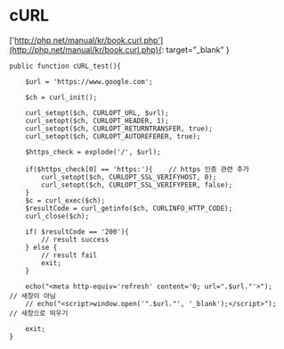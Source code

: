cURL
====================
['http://php.net/manual/kr/book.curl.php'](http://php.net/manual/kr/book.curl.php){: target="_blank" }</br>

	public function cURL_test(){

        $url = 'https://www.google.com';

        $ch = curl_init();

        curl_setopt($ch, CURLOPT_URL, $url);
        curl_setopt($ch, CURLOPT_HEADER, 1);
        curl_setopt($ch, CURLOPT_RETURNTRANSFER, true);
        curl_setopt($ch, CURLOPT_AUTOREFERER, true);

        $https_check = explode('/', $url);
		
        if($https_check[0] == 'https:'){	// https 인증 관련 추가
            curl_setopt($ch, CURLOPT_SSL_VERIFYHOST, 0);
            curl_setopt($ch, CURLOPT_SSL_VERIFYPEER, false);
        }
        $c = curl_exec($ch);
        $resultCode = curl_getinfo($ch, CURLINFO_HTTP_CODE);
        curl_close($ch);

        if( $resultCode == '200'){
			// result success
        } else {
            // result fail
			exit;
        }

        echo("<meta http-equiv='refresh' content='0; url=".$url."'>");   	// 새창이 아님
        // echo("<script>window.open('".$url."', '_blank');</script>");    	// 새창으로 띄우기

        exit;
    }